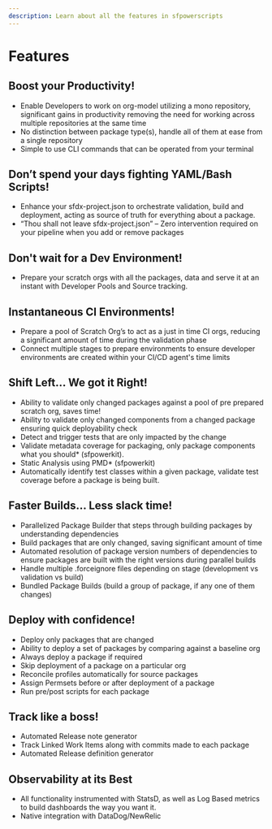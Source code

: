 ```yaml
---
description: Learn about all the features in sfpowerscripts
---
```


# Features

## **Boost your Productivity!**

* Enable Developers to work on org-model utilizing a mono repository, significant gains in productivity removing the need for working across multiple repositories at the same time
* No distinction between package type(s), handle all of them at ease from a single repository
* Simple to use CLI commands that can be operated from your terminal

## **Don’t spend your days fighting YAML/Bash Scripts!**

* Enhance your sfdx-project.json to orchestrate validation, build and deployment, acting as source of truth for everything about a package.
* “Thou shall not leave sfdx-project.json” – Zero intervention required on your pipeline when you add or remove packages

## **Don't wait for a Dev Environment!**&#x20;

* Prepare your scratch orgs with all the packages, data and serve it at an instant with Developer Pools and Source tracking.

## **Instantaneous CI Environments!**

* Prepare a pool of Scratch Org’s to act as a just in time CI orgs, reducing a significant amount of time during the validation phase
* Connect multiple stages to prepare environments to ensure developer environments are created within your CI/CD agent's time limits

## **Shift Left... We got it Right!**

* Ability to validate only changed packages against a pool of pre prepared scratch org, saves time!
* Ability to validate only changed components from a changed package ensuring quick deployability check
* Detect and trigger tests that are only impacted by the change
* Validate metadata coverage for packaging, only package components what you should\* (sfpowerkit).
* Static Analysis using PMD\* (sfpowerkit)
* Automatically identify test classes within a given package, validate test coverage before a package is being built.

## **Faster Builds... Less slack time!**

* Parallelized Package Builder that steps through building packages by understanding dependencies
* Build packages that are only changed, saving significant amount of time
* Automated resolution of package version numbers of dependencies to ensure packages are built with the right versions during parallel builds
* Handle multiple .forceignore files depending on stage (development vs validation vs build)
* Bundled Package Builds (build a group of package, if any one of them changes)

## **Deploy with confidence!**

* Deploy only packages that are changed
* Ability to deploy a set of packages by comparing against a baseline org
* Always deploy a package if required
* Skip deployment of a package on a particular org
* Reconcile profiles automatically for source packages
* Assign Permsets before or after deployment of a package
* Run pre/post scripts for each package

## **Track like a boss!**

* Automated Release note generator
* Track Linked Work Items along with commits made to each package
* Automated Release definition generator&#x20;

## **Observability at its Best**

* All functionality instrumented with StatsD, as well as Log Based metrics to build dashboards the way you want it.
* Native integration with DataDog/NewRelic
